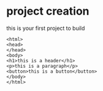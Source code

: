 # project creation
this is your first project to build
```
<html>
<head>
</head>
<body>
<h1>this is a header</h1>
<p>this is a paragraph</p>
<button>this is a button</button>
</body>
</html>
```

